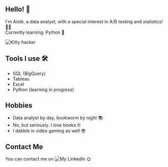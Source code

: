 ## Hello! 👋

I'm Aistė, a data analyst, with a special interest in A/B testing and statistics! 👩‍💻  
Currently learning: Python 🐍

![Kitty hacker](https://media1.tenor.com/m/XPRG-4ujVMIAAAAd/cat-work-in-progress.gif)

## Tools I use 🛠️
 - SQL (BigQuery)
 - Tableau
 - Excel
 - Python (learning in progress)

## Hobbies
 - Data analyst by day, bookworm by night 📚
 - No, but seriously. I *love* books 🤓
 - I dabble in video gaming as well 😎

## Contact Me
You can contact me on ![My LinkedIn](https://www.linkedin.com/in/aiste-gircyte/) 🌞
<!--
**gircyte/gircyte** is a ✨ _special_ ✨ repository because its `README.md` (this file) appears on your GitHub profile.

Here are some ideas to get you started:

- 🔭 I’m currently working on ...
- 🌱 I’m currently learning ...
- 👯 I’m looking to collaborate on ...
- 🤔 I’m looking for help with ...
- 💬 Ask me about ...
- 📫 How to reach me: ...
- 😄 Pronouns: ...
- ⚡ Fun fact: ...
-->
